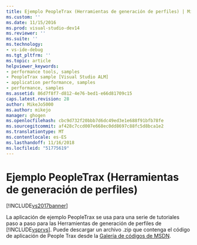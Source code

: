 ```yaml
---
title: Ejemplo PeopleTrax (Herramientas de generación de perfiles) | Microsoft Docs
ms.custom: ''
ms.date: 11/15/2016
ms.prod: visual-studio-dev14
ms.reviewer: ''
ms.suite: ''
ms.technology:
- vs-ide-debug
ms.tgt_pltfrm: ''
ms.topic: article
helpviewer_keywords:
- performance tools, samples
- PeopleTrax sample [Visual Studio ALM]
- application performance, samples
- performance, samples
ms.assetid: 86d7f8f7-d812-4e76-bed1-e66d81709c15
caps.latest.revision: 28
author: MikeJo5000
ms.author: mikejo
manager: ghogen
ms.openlocfilehash: cbc9d732f20bbb7d6dc49ed3e1e688f91bfb78fe
ms.sourcegitcommit: af428c7ccd007e668ec0dd8697c88fc5d8bca1e2
ms.translationtype: MT
ms.contentlocale: es-ES
ms.lasthandoff: 11/16/2018
ms.locfileid: "51775619"
---
```

# <a name="peopletrax-sample-profiling-tools"></a>Ejemplo PeopleTrax (Herramientas de generación de perfiles)
[!INCLUDE[vs2017banner](../includes/vs2017banner.md)]

La aplicación de ejemplo PeopleTrax se usa para una serie de tutoriales paso a paso para las Herramientas de generación de perfiles de [!INCLUDE[vsprvs](../includes/vsprvs-md.md)]. Puede descargar un archivo .zip que contenga el código de aplicación de People Trax desde la [Galería de códigos de MSDN](http://go.microsoft.com/fwlink/?LinkId=160299).



